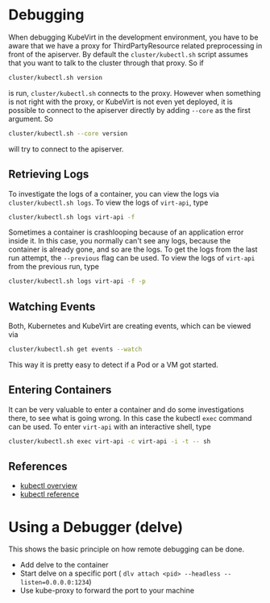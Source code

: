 # Debugging

When debugging KubeVirt in the development environment, you have to be aware
that we have a proxy for ThirdPartyResource related preprocessing in front of
the apiserver. By default the `cluster/kubectl.sh` script assumes that you want
to talk to the cluster through that proxy. So if

```bash
cluster/kubectl.sh version
```

is run, `cluster/kubectl.sh` connects to the proxy. However when something is
not right with the proxy, or KubeVirt is not even yet deployed, it is possible
to connect to the apiserver directly by adding `--core` as the first argument.
So

```bash
cluster/kubectl.sh --core version
```

will try to connect to the apiserver.

## Retrieving Logs

To investigate the logs of a container, you can view the logs via
`cluster/kubectl.sh logs`.  To view the logs of `virt-api`, type

```bash
cluster/kubectl.sh logs virt-api -f
```

Sometimes a container is crashlooping because of an application error inside
it. In this case, you normally can't see any logs, because the container is
already gone, and so are the logs. To get the logs from the last run attempt,
the `--previous` flag can be used. To view the logs of `virt-api` from the
previous run, type

```bash
cluster/kubectl.sh logs virt-api -f -p
```

## Watching Events

Both, Kubernetes and KubeVirt are creating events, which can be viewed via

```bash
cluster/kubectl.sh get events --watch
```

This way it is pretty easy to detect if a Pod or a VM got started.

## Entering Containers

It can be very valuable to enter a container and do some investigations there,
to see what is going wrong. In this case the kubectl `exec` command can be
used. To enter `virt-api` with an interactive shell, type

```bash
cluster/kubectl.sh exec virt-api -c virt-api -i -t -- sh
```

## References

 - [kubectl overview](https://kubernetes.io/docs/user-guide/kubectl-overview/)
 - [kubectl reference](https://kubernetes.io/docs/user-guide/kubectl/v1.5/)

# Using a Debugger (delve)

This shows the basic principle on how remote debugging can be done.

 - Add delve to the container
 - Start delve on a specific port ( `dlv attach <pid> --headless --listen=0.0.0.0:1234`)
 - Use kube-proxy to forward the port to your machine
